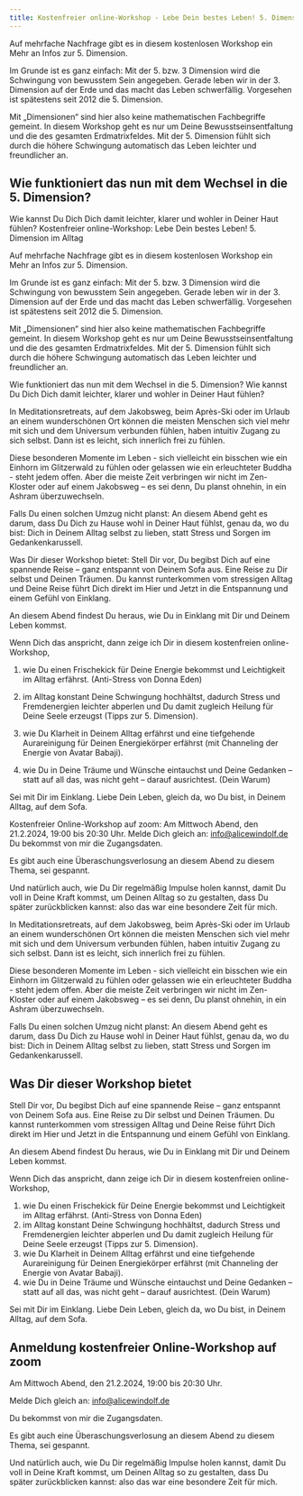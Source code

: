 ```yaml
---
title: Kostenfreier online-Workshop - Lebe Dein bestes Leben! 5. Dimension im Alltag
---
```


Auf mehrfache Nachfrage gibt es in diesem kostenlosen Workshop ein Mehr an Infos zur 5. Dimension. 

Im Grunde ist es ganz einfach: Mit der 5. bzw. 3 Dimension wird die Schwingung von bewusstem Sein angegeben. Gerade leben wir in der 3. Dimension auf der Erde und das macht das Leben schwerfällig. Vorgesehen ist spätestens seit 2012 die 5. Dimension.

Mit „Dimensionen“ sind hier also keine mathematischen Fachbegriffe gemeint. In diesem Workshop geht es nur um Deine Bewusstseinsentfaltung und die des gesamten Erdmatrixfeldes. Mit der 5. Dimension fühlt sich durch die höhere Schwingung automatisch das Leben leichter und freundlicher an. 

## Wie funktioniert das nun mit dem Wechsel in die 5. Dimension? 
Wie kannst Du Dich Dich damit leichter, klarer und wohler in Deiner Haut fühlen? 
Kostenfreier online-Workshop: Lebe Dein bestes Leben! 5. Dimension im Alltag

Auf mehrfache Nachfrage gibt es in diesem kostenlosen Workshop ein Mehr an Infos zur 5. Dimension. 

Im Grunde ist es ganz einfach: Mit der 5. bzw. 3 Dimension wird die Schwingung von bewusstem Sein angegeben. Gerade leben wir in der 3. Dimension auf der Erde und das macht das Leben schwerfällig. Vorgesehen ist spätestens seit 2012 die 5. Dimension.

Mit „Dimensionen“ sind hier also keine mathematischen Fachbegriffe gemeint. In diesem Workshop geht es nur um Deine Bewusstseinsentfaltung und die des gesamten Erdmatrixfeldes. Mit der 5. Dimension fühlt sich durch die höhere Schwingung automatisch das Leben leichter und freundlicher an. 

Wie funktioniert das nun mit dem Wechsel in die 5. Dimension? 
Wie kannst Du Dich Dich damit leichter, klarer und wohler in Deiner Haut fühlen? 

In Meditationsretreats, auf dem Jakobsweg, beim Après-Ski oder im Urlaub an einem wunderschönen Ort können die meisten Menschen sich viel mehr mit sich und dem Universum verbunden fühlen, haben intuitiv Zugang zu sich selbst. Dann ist es leicht, sich innerlich frei zu fühlen.

Diese besonderen Momente im Leben - sich vielleicht ein bisschen wie ein Einhorn im Glitzerwald zu fühlen oder gelassen wie ein erleuchteter Buddha - steht jedem offen. Aber die meiste Zeit verbringen wir nicht im Zen-Kloster oder auf einem Jakobsweg – es sei denn, Du planst ohnehin, in ein Ashram überzuwechseln. 

Falls Du einen solchen Umzug nicht planst: An diesem Abend geht es darum, dass Du Dich zu Hause wohl in Deiner Haut fühlst, genau da, wo du bist: Dich in Deinem Alltag selbst zu lieben, statt Stress und Sorgen im Gedankenkarussell. 

Was Dir dieser Workshop bietet: 
Stell Dir vor, Du begibst Dich auf eine spannende Reise – ganz entspannt von Deinem Sofa aus. Eine Reise zu Dir selbst und Deinen Träumen. Du kannst runterkommen vom stressigen Alltag und Deine Reise führt Dich direkt im Hier und Jetzt in die Entspannung und einem Gefühl von Einklang. 

An diesem Abend findest Du heraus, wie Du in Einklang mit Dir und Deinem Leben kommst. 

Wenn Dich das anspricht, dann zeige ich Dir in diesem kostenfreien online-Workshop, 
1. wie Du einen Frischekick für Deine Energie bekommst und Leichtigkeit im Alltag erfährst. (Anti-Stress von Donna Eden)

2. im Alltag konstant Deine Schwingung hochhältst, dadurch Stress und Fremdenergien leichter abperlen und Du damit zugleich Heilung für Deine Seele erzeugst (Tipps zur 5. Dimension). 

3. wie Du Klarheit in Deinem Alltag erfährst und eine tiefgehende Aurareinigung für Deinen Energiekörper erfährst (mit Channeling der Energie von Avatar Babaji).

4. wie Du in Deine Träume und Wünsche eintauchst und Deine Gedanken – statt auf all das, was nicht geht – darauf ausrichtest. (Dein Warum)

Sei mit Dir im Einklang. Liebe Dein Leben, gleich da, wo Du bist, in Deinem Alltag, auf dem Sofa. 

Kostenfreier Online-Workshop auf zoom: 
Am Mittwoch Abend, den 21.2.2024, 19:00 bis 20:30 Uhr.
Melde Dich gleich an: info@alicewindolf.de 
Du bekommst von mir die Zugangsdaten. 

Es gibt auch eine Überaschungsverlosung an diesem Abend zu diesem Thema, sei gespannt. 

Und natürlich auch, wie Du Dir regelmäßig Impulse holen kannst, damit Du voll in Deine Kraft kommst, um Deinen Alltag so zu gestalten, dass Du später zurückblicken kannst: also das war eine besondere Zeit für mich. 

 
In Meditationsretreats, auf dem Jakobsweg, beim Après-Ski oder im Urlaub an einem wunderschönen Ort können die meisten Menschen sich viel mehr mit sich und dem Universum verbunden fühlen, haben intuitiv Zugang zu sich selbst. Dann ist es leicht, sich innerlich frei zu fühlen.

Diese besonderen Momente im Leben - sich vielleicht ein bisschen wie ein Einhorn im Glitzerwald zu fühlen oder gelassen wie ein erleuchteter Buddha - steht jedem offen. Aber die meiste Zeit verbringen wir nicht im Zen-Kloster oder auf einem Jakobsweg – es sei denn, Du planst ohnehin, in ein Ashram überzuwechseln. 

Falls Du einen solchen Umzug nicht planst: An diesem Abend geht es darum, dass Du Dich zu Hause wohl in Deiner Haut fühlst, genau da, wo du bist: Dich in Deinem Alltag selbst zu lieben, statt Stress und Sorgen im Gedankenkarussell. 

## Was Dir dieser Workshop bietet 
Stell Dir vor, Du begibst Dich auf eine spannende Reise – ganz entspannt von Deinem Sofa aus. Eine Reise zu Dir selbst und Deinen Träumen. Du kannst runterkommen vom stressigen Alltag und Deine Reise führt Dich direkt im Hier und Jetzt in die Entspannung und einem Gefühl von Einklang. 

An diesem Abend findest Du heraus, wie Du in Einklang mit Dir und Deinem Leben kommst. 

Wenn Dich das anspricht, dann zeige ich Dir in diesem kostenfreien online-Workshop, 
1. wie Du einen Frischekick für Deine Energie bekommst und Leichtigkeit im Alltag erfährst. (Anti-Stress von Donna Eden)
2. im Alltag konstant Deine Schwingung hochhältst, dadurch Stress und Fremdenergien leichter abperlen und Du damit zugleich Heilung für Deine Seele erzeugst (Tipps zur 5. Dimension). 
3. wie Du Klarheit in Deinem Alltag erfährst und eine tiefgehende Aurareinigung für Deinen Energiekörper erfährst (mit Channeling der Energie von Avatar Babaji).
4. wie Du in Deine Träume und Wünsche eintauchst und Deine Gedanken – statt auf all das, was nicht geht – darauf ausrichtest. (Dein Warum)

Sei mit Dir im Einklang. Liebe Dein Leben, gleich da, wo Du bist, in Deinem Alltag, auf dem Sofa. 

## Anmeldung kostenfreier Online-Workshop auf zoom 
Am Mittwoch Abend, den 21.2.2024, 19:00 bis 20:30 Uhr.

Melde Dich gleich an: info@alicewindolf.de 

Du bekommst von mir die Zugangsdaten. 

Es gibt auch eine Überaschungsverlosung an diesem Abend zu diesem Thema, sei gespannt. 

Und natürlich auch, wie Du Dir regelmäßig Impulse holen kannst, damit Du voll in Deine Kraft kommst, um Deinen Alltag so zu gestalten, dass Du später zurückblicken kannst: also das war eine besondere Zeit für mich. 

 
